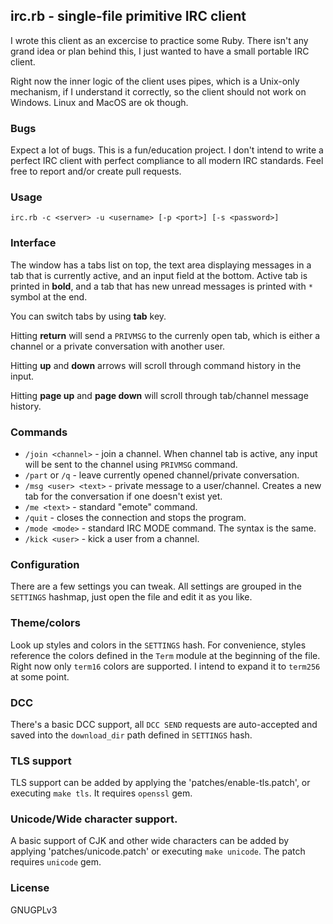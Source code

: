 ## irc.rb - single-file primitive IRC client

I wrote this client as an excercise to practice some Ruby. There isn't any
grand idea or plan behind this, I just wanted to have a small portable IRC
client.

Right now the inner logic of the client uses pipes, which is a Unix-only
mechanism, if I understand it correctly, so the client should not work on
Windows. Linux and MacOS are ok though.

### Bugs

Expect a lot of bugs. This is a fun/education project. I don't intend to write
a perfect IRC client with perfect compliance to all modern IRC standards. Feel
free to report and/or create pull requests.

### Usage

`irc.rb -c <server> -u <username> [-p <port>] [-s <password>]`

### Interface

The window has a tabs list on top, the text area displaying messages in a tab
that is currently active, and an input field at the bottom. Active tab is
printed in **bold**, and a tab that has new unread messages is printed with `*`
symbol at the end.

You can switch tabs by using **tab** key.

Hitting **return** will send a `PRIVMSG` to the currenly open tab, which is
either a channel or a private conversation with another user.

Hitting **up** and **down** arrows will scroll through command history in the
input.

Hitting **page up** and **page down** will scroll through tab/channel message
history.

### Commands

- `/join <channel>` - join a channel. When channel tab is active, any input will
be sent to the channel using `PRIVMSG` command.
- `/part` or `/q` - leave currently opened channel/private conversation.
- `/msg <user> <text>` - private message to a user/channel. Creates a new tab
for the conversation if one doesn't exist yet.
- `/me <text>` - standard "emote" command.
- `/quit` - closes the connection and stops the program.
- `/mode <mode>` - standard IRC MODE command. The syntax is the same.
- `/kick <user>` - kick a user from a channel.

### Configuration

There are a few settings you can tweak. All settings are grouped in the
`SETTINGS` hashmap, just open the file and edit it as you like.

### Theme/colors

Look up styles and colors in the `SETTINGS` hash. For convenience, styles
reference the colors defined in the `Term` module at the beginning of the file.
Right now only `term16` colors are supported. I intend to expand it to `term256`
at some point.

### DCC

There's a basic DCC support, all `DCC SEND` requests are auto-accepted and saved
into the `download_dir` path defined in `SETTINGS` hash.

### TLS support

TLS support can be added by applying the 'patches/enable-tls.patch', or
executing `make tls`. It requires `openssl` gem.

### Unicode/Wide character support.

A basic support of CJK and other wide characters can be added by applying
'patches/unicode.patch' or executing `make unicode`. The patch requires
`unicode` gem.

### License

GNUGPLv3

